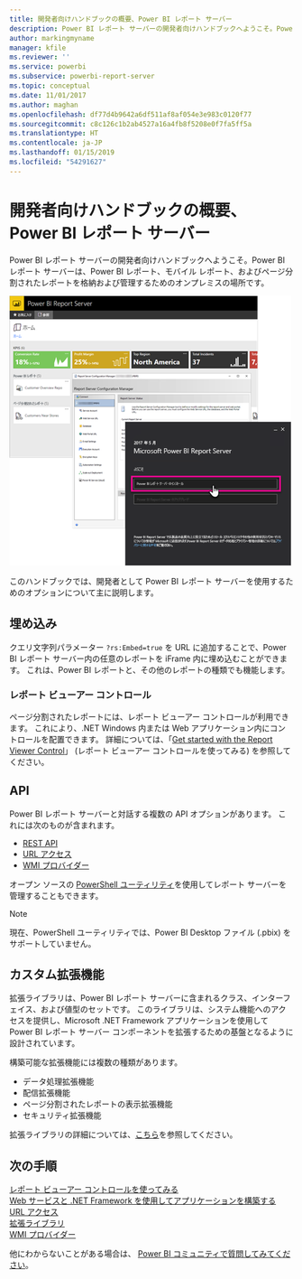```yaml
---
title: 開発者向けハンドブックの概要、Power BI レポート サーバー
description: Power BI レポート サーバーの開発者向けハンドブックへようこそ。Power BI レポート サーバーは、Power BI レポート、モバイル レポート、およびページ分割されたレポートを格納および管理するためのオンプレミスの場所です。
author: markingmyname
manager: kfile
ms.reviewer: ''
ms.service: powerbi
ms.subservice: powerbi-report-server
ms.topic: conceptual
ms.date: 11/01/2017
ms.author: maghan
ms.openlocfilehash: df77d4b9642a6df511af8af054e3e983c0120f77
ms.sourcegitcommit: c8c126c1b2ab4527a16a4fb8f5208e0f7fa5ff5a
ms.translationtype: HT
ms.contentlocale: ja-JP
ms.lasthandoff: 01/15/2019
ms.locfileid: "54291627"
---
```

# <a name="developer-handbook-overview-power-bi-report-server"></a>開発者向けハンドブックの概要、Power BI レポート サーバー
Power BI レポート サーバーの開発者向けハンドブックへようこそ。Power BI レポート サーバーは、Power BI レポート、モバイル レポート、およびページ分割されたレポートを格納および管理するためのオンプレミスの場所です。

![](media/developer-handbook-overview/admin-handbook.png)

このハンドブックでは、開発者として Power BI レポート サーバーを使用するためのオプションについて主に説明します。

## <a name="embedding"></a>埋め込み
クエリ文字列パラメーター `?rs:Embed=true` を URL に追加することで、Power BI レポート サーバー内の任意のレポートを iFrame 内に埋め込むことができます。 これは、Power BI レポートと、その他のレポートの種類でも機能します。

### <a name="report-viewer-control"></a>レポート ビューアー コントロール
ページ分割されたレポートには、レポート ビューアー コントロールが利用できます。 これにより、.NET Windows 内または Web アプリケーション内にコントロールを配置できます。 詳細については、「[Get started with the Report Viewer Control](https://docs.microsoft.com/sql/reporting-services/application-integration/integrating-reporting-services-using-reportviewer-controls-get-started)」 (レポート ビューアー コントロールを使ってみる) を参照してください。

## <a name="apis"></a>API
Power BI レポート サーバーと対話する複数の API オプションがあります。 これには次のものが含まれます。

* [REST API](rest-api.md)
* [URL アクセス](https://docs.microsoft.com/sql/reporting-services/url-access-ssrs)
* [WMI プロバイダー](https://docs.microsoft.com/sql/reporting-services/wmi-provider-library-reference/reporting-services-wmi-provider-library-reference-ssrs)

オープン ソースの [PowerShell ユーティリティ](https://github.com/Microsoft/ReportingServicesTools)を使用してレポート サーバーを管理することもできます。

> [!NOTE]
> 現在、PowerShell ユーティリティでは、Power BI Desktop ファイル (.pbix) をサポートしていません。
> 
> 

## <a name="custom-extensions"></a>カスタム拡張機能
拡張ライブラリは、Power BI レポート サーバーに含まれるクラス、インターフェイス、および値型のセットです。 このライブラリは、システム機能へのアクセスを提供し、Microsoft .NET Framework アプリケーションを使用して Power BI レポート サーバー コンポーネントを拡張するための基盤となるように設計されています。

構築可能な拡張機能には複数の種類があります。

* データ処理拡張機能
* 配信拡張機能
* ページ分割されたレポートの表示拡張機能
* セキュリティ拡張機能

拡張ライブラリの詳細については、[こちら](https://docs.microsoft.com/sql/reporting-services/extensions/reporting-services-extension-library)を参照してください。

## <a name="next-steps"></a>次の手順
[レポート ビューアー コントロールを使ってみる](https://docs.microsoft.com/sql/reporting-services/application-integration/integrating-reporting-services-using-reportviewer-controls-get-started)  
[Web サービスと .NET Framework を使用してアプリケーションを構築する](https://docs.microsoft.com/sql/reporting-services/report-server-web-service/net-framework/building-applications-using-the-web-service-and-the-net-framework)  
[URL アクセス](https://docs.microsoft.com/sql/reporting-services/url-access-ssrs)  
[拡張ライブラリ](https://docs.microsoft.com/sql/reporting-services/extensions/reporting-services-extension-library)  
[WMI プロバイダー](https://docs.microsoft.com/sql/reporting-services/wmi-provider-library-reference/reporting-services-wmi-provider-library-reference-ssrs)

他にわからないことがある場合は、 [Power BI コミュニティで質問してみてください](https://community.powerbi.com/)。

